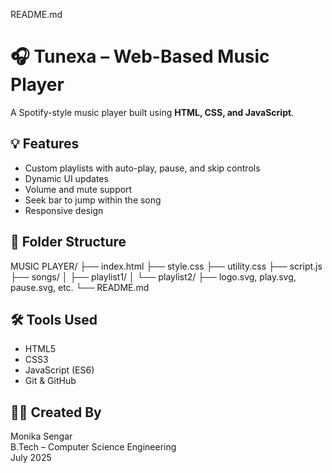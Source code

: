README.md
# 🎧 Tunexa – Web-Based Music Player

A Spotify-style music player built using **HTML, CSS, and JavaScript**.

## 💡 Features
- Custom playlists with auto-play, pause, and skip controls
- Dynamic UI updates
- Volume and mute support
- Seek bar to jump within the song
- Responsive design

## 📁 Folder Structure
MUSIC PLAYER/
├── index.html
├── style.css
├── utility.css
├── script.js
├── songs/
│ ├── playlist1/
│ └── playlist2/
├── logo.svg, play.svg, pause.svg, etc.
└── README.md


## 🛠️ Tools Used
- HTML5
- CSS3
- JavaScript (ES6)
- Git & GitHub

## 👩‍💻 Created By
Monika Sengar  
B.Tech – Computer Science Engineering  
July 2025
